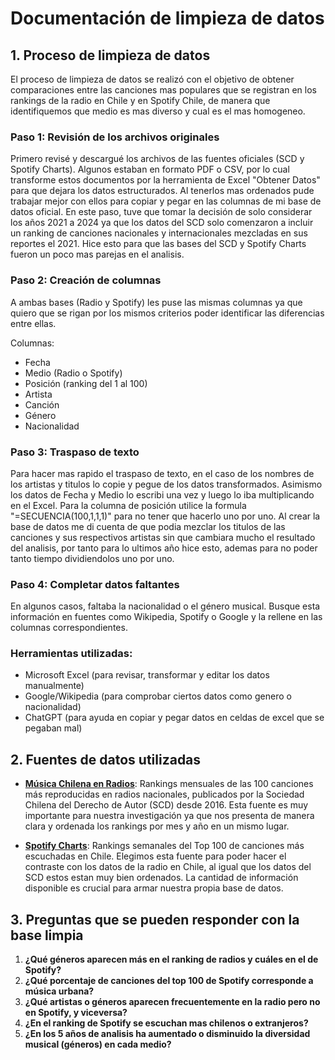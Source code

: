 # Documentación de limpieza de datos

## 1. Proceso de limpieza de datos

El proceso de limpieza de datos se realizó con el objetivo de obtener comparaciones entre las canciones mas populares que se registran en los rankings de la radio en Chile y en Spotify Chile, de manera que identifiquemos que medio es mas diverso y cual es el mas homogeneo.

### Paso 1: Revisión de los archivos originales

Primero revisé y descargué  los archivos de las fuentes oficiales (SCD y Spotify Charts). Algunos estaban en formato PDF o CSV, por lo cual transforme estos documentos por la herramienta de Excel "Obtener Datos" para que dejara los datos estructurados. Al tenerlos mas ordenados pude trabajar mejor con ellos para copiar y pegar en las columnas de mi base de datos oficial. En este paso, tuve que tomar la decisión de solo considerar los años 2021 a 2024 ya que los datos del SCD solo comenzaron a incluir un ranking de canciones nacionales y internacionales mezcladas en sus reportes el 2021. Hice esto para que las bases del SCD y Spotify Charts fueron un poco mas parejas en el analisis. 

### Paso 2: Creación de columnas

A ambas bases (Radio y Spotify) les puse las mismas columnas ya que quiero que se rigan por los mismos criterios poder identificar las diferencias entre ellas.

Columnas:
- Fecha  
- Medio (Radio o Spotify)  
- Posición (ranking del 1 al 100)  
- Artista  
- Canción  
- Género  
- Nacionalidad  

### Paso 3: Traspaso de texto

Para hacer mas rapido el traspaso de texto, en el caso de los nombres de los artistas y titulos lo copie y pegue de los datos transformados. Asimismo los datos de Fecha y Medio lo escribi una vez y luego lo iba multiplicando en el Excel. Para la columna de posición utilice la formula "=SECUENCIA(100,1,1,1)" para no tener que hacerlo uno por uno. Al crear la base de datos me di cuenta de que podia mezclar los titulos de las canciones y sus respectivos artistas sin que cambiara mucho el resultado del analisis, por tanto para lo ultimos año hice esto, ademas para no poder tanto tiempo dividiendolos uno por uno. 

### Paso 4: Completar datos faltantes

En algunos casos, faltaba la nacionalidad o el género musical. Busque esta información en fuentes como Wikipedia, Spotify o Google y la rellene en las columnas correspondientes.


### Herramientas utilizadas:

- Microsoft Excel (para revisar, transformar y editar los datos manualmente)
- Google/Wikipedia (para comprobar ciertos datos como genero o nacionalidad)
- ChatGPT (para ayuda en copiar y pegar datos en celdas de excel que se pegaban mal)

## 2. Fuentes de datos utilizadas

- **[Música Chilena en Radios](https://www.scd.cl/difusion-de-la-musica/musica-chilena-en-radios/)**: Rankings mensuales de las 100 canciones más reproducidas en radios nacionales, publicados por la Sociedad Chilena del Derecho de Autor (SCD) desde 2016. Esta fuente es muy importante para nuestra investigación ya que nos presenta de manera clara y ordenada los rankings por mes y año en un mismo lugar.

- **[Spotify Charts](https://charts.spotify.com/)**: Rankings semanales del Top 100 de canciones más escuchadas en Chile. Elegimos esta fuente para poder hacer el contraste con los datos de la radio en Chile, al igual que los datos del SCD estos estan muy bien ordenados. La cantidad de información disponible es crucial para armar nuestra propia base de datos. 

## 3. Preguntas que se pueden responder con la base limpia

1. **¿Qué géneros aparecen más en el ranking de radios y cuáles en el de Spotify?**  
2. **¿Qué porcentaje de canciones del top 100 de Spotify corresponde a música urbana?**  
3. **¿Qué artistas o géneros aparecen frecuentemente en la radio pero no en Spotify, y viceversa?**  
4. **¿En el ranking de Spotify se escuchan mas chilenos o extranjeros?**  
5. **¿En los 5 años de analisis ha aumentado o disminuido la diversidad musical (géneros) en cada medio?**  